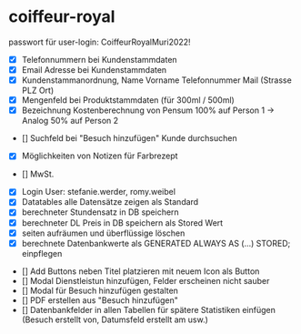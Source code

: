 # coiffeur-royal

passwort für user-login: CoiffeurRoyalMuri2022!

- [x] Telefonnummern bei Kundenstammdaten
- [x] Email Adresse bei Kundenstammdaten
- [x] Kundenstammanordnung, Name Vorname Telefonnummer Mail (Strasse PLZ Ort)
- [x] Mengenfeld bei Produktstammdaten (für 300ml / 500ml)
- [x] Bezeichnung Kostenberechnung von Pensum 100% auf Person 1 -> Analog 50% auf Person 2
- [] Suchfeld bei "Besuch hinzufügen" Kunde durchsuchen
- [x] Möglichkeiten von Notizen für Farbrezept
- [] MwSt. 
- [x] Login User: stefanie.werder, romy.weibel
- [x] Datatables alle Datensätze zeigen als Standard
- [x] berechneter Stundensatz in DB speichern
- [x] berechneter DL Preis in DB speichern als Stored Wert
- [x] seiten aufräumen und überflüssige löschen
- [x] berechnete Datenbankwerte als GENERATED ALWAYS AS (...) STORED; einpflegen
- [] Add Buttons neben Titel platzieren mit neuem Icon als Button
- [] Modal Dienstleistun hinzufügen, Felder erscheinen nicht sauber
- [] Modal für Besuch hinzufügen gestalten
- [] PDF erstellen aus "Besuch hinzufügen"
- [] Datenbankfelder in allen Tabellen für spätere Statistiken einfügen (Besuch erstellt von, Datumsfeld erstellt am usw.)
